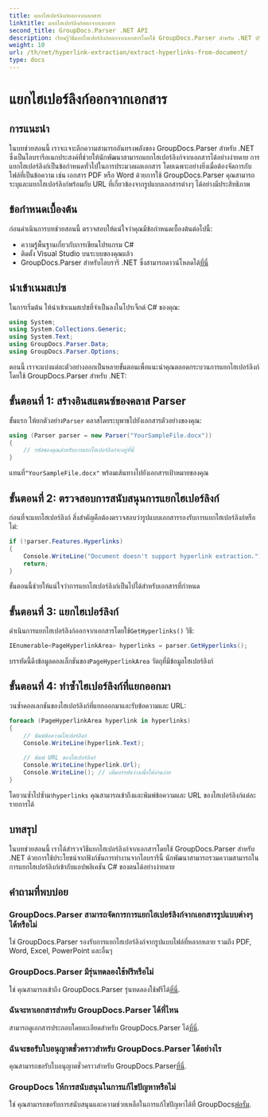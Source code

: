 ```yaml
---
title: แยกไฮเปอร์ลิงก์ออกจากเอกสาร
linktitle: แยกไฮเปอร์ลิงก์ออกจากเอกสาร
second_title: GroupDocs.Parser .NET API
description: เรียนรู้วิธีแยกไฮเปอร์ลิงก์ออกจากเอกสารโดยใช้ GroupDocs.Parser สำหรับ .NET ปรับปรุงแอปพลิเคชัน C# ของคุณด้วยคำแนะนำที่ตรงไปตรงมานี้
weight: 10
url: /th/net/hyperlink-extraction/extract-hyperlinks-from-document/
type: docs
---
```

# แยกไฮเปอร์ลิงก์ออกจากเอกสาร

## การแนะนำ
ในบทช่วยสอนนี้ เราจะเจาะลึกความสามารถอันทรงพลังของ GroupDocs.Parser สำหรับ .NET ซึ่งเป็นไลบรารีอเนกประสงค์ที่ช่วยให้นักพัฒนาสามารถแยกไฮเปอร์ลิงก์จากเอกสารได้อย่างง่ายดาย การแยกไฮเปอร์ลิงก์เป็นข้อกำหนดทั่วไปในการประมวลผลเอกสาร โดยเฉพาะอย่างยิ่งเมื่อต้องจัดการกับไฟล์ที่เป็นข้อความ เช่น เอกสาร PDF หรือ Word ด้วยการใช้ GroupDocs.Parser คุณสามารถระบุและแยกไฮเปอร์ลิงก์พร้อมกับ URL ที่เกี่ยวข้องจากรูปแบบเอกสารต่างๆ ได้อย่างมีประสิทธิภาพ
## ข้อกำหนดเบื้องต้น
ก่อนดำเนินการบทช่วยสอนนี้ ตรวจสอบให้แน่ใจว่าคุณมีข้อกำหนดเบื้องต้นต่อไปนี้:
- ความรู้พื้นฐานเกี่ยวกับการเขียนโปรแกรม C#
- ติดตั้ง Visual Studio บนระบบของคุณแล้ว
-  GroupDocs.Parser สำหรับไลบรารี .NET ซึ่งสามารถดาวน์โหลดได้[ที่นี่](https://releases.groupdocs.com/parser/net/)
## นำเข้าเนมสเปซ
ในการเริ่มต้น ให้นำเข้าเนมสเปซที่จำเป็นลงในโปรเจ็กต์ C# ของคุณ:
```csharp
using System;
using System.Collections.Generic;
using System.Text;
using GroupDocs.Parser.Data;
using GroupDocs.Parser.Options;
```

ตอนนี้ เราจะแบ่งแต่ละตัวอย่างออกเป็นหลายขั้นตอนเพื่อแนะนำคุณตลอดกระบวนการแยกไฮเปอร์ลิงก์โดยใช้ GroupDocs.Parser สำหรับ .NET:
## ขั้นตอนที่ 1: สร้างอินสแตนซ์ของคลาส Parser
 ขั้นแรก ให้ยกตัวอย่าง`Parser` คลาสโดยระบุพาธไปยังเอกสารตัวอย่างของคุณ:
```csharp
using (Parser parser = new Parser("YourSampleFile.docx"))
{
    // รหัสของคุณสำหรับการแยกไฮเปอร์ลิงก์จะอยู่ที่นี่
}
```
 แทนที่`"YourSampleFile.docx"` พร้อมเส้นทางไปยังเอกสารเป้าหมายของคุณ
## ขั้นตอนที่ 2: ตรวจสอบการสนับสนุนการแยกไฮเปอร์ลิงก์
ก่อนที่จะแยกไฮเปอร์ลิงก์ สิ่งสำคัญคือต้องตรวจสอบว่ารูปแบบเอกสารรองรับการแยกไฮเปอร์ลิงก์หรือไม่:
```csharp
if (!parser.Features.Hyperlinks)
{
    Console.WriteLine("Document doesn't support hyperlink extraction.");
    return;
}
```
ขั้นตอนนี้ช่วยให้แน่ใจว่าการแยกไฮเปอร์ลิงก์เป็นไปได้สำหรับเอกสารที่กำหนด
## ขั้นตอนที่ 3: แยกไฮเปอร์ลิงก์
 ดำเนินการแยกไฮเปอร์ลิงก์ออกจากเอกสารโดยใช้`GetHyperlinks()` วิธี:
```csharp
IEnumerable<PageHyperlinkArea> hyperlinks = parser.GetHyperlinks();
```
 บรรทัดนี้ดึงข้อมูลคอลเล็กชันของ`PageHyperlinkArea` วัตถุที่มีข้อมูลไฮเปอร์ลิงก์
## ขั้นตอนที่ 4: ทำซ้ำไฮเปอร์ลิงก์ที่แยกออกมา
วนซ้ำคอลเลกชันของไฮเปอร์ลิงก์ที่แยกออกมาและรับข้อความและ URL:
```csharp
foreach (PageHyperlinkArea hyperlink in hyperlinks)
{
    // พิมพ์ข้อความไฮเปอร์ลิงก์
    Console.WriteLine(hyperlink.Text);
    
    // พิมพ์ URL ของไฮเปอร์ลิงก์
    Console.WriteLine(hyperlink.Url);
    Console.WriteLine(); // เพิ่มบรรทัดว่างเพื่อให้อ่านง่าย
}
```
โดยวนซ้ำไปซ้ำมา`hyperlinks` คุณสามารถเข้าถึงและพิมพ์ข้อความและ URL ของไฮเปอร์ลิงก์แต่ละรายการได้
## บทสรุป
ในบทช่วยสอนนี้ เราได้สำรวจวิธีแยกไฮเปอร์ลิงก์จากเอกสารโดยใช้ GroupDocs.Parser สำหรับ .NET ด้วยการใช้ประโยชน์จากฟังก์ชันการทำงานจากไลบรารีนี้ นักพัฒนาสามารถรวมความสามารถในการแยกไฮเปอร์ลิงก์เข้ากับแอปพลิเคชัน C# ของตนได้อย่างง่ายดาย

## คำถามที่พบบ่อย
### GroupDocs.Parser สามารถจัดการการแยกไฮเปอร์ลิงก์จากเอกสารรูปแบบต่างๆ ได้หรือไม่
ใช่ GroupDocs.Parser รองรับการแยกไฮเปอร์ลิงก์จากรูปแบบไฟล์ที่หลากหลาย รวมถึง PDF, Word, Excel, PowerPoint และอื่นๆ
### GroupDocs.Parser มีรุ่นทดลองใช้ฟรีหรือไม่
 ใช่ คุณสามารถเข้าถึง GroupDocs.Parser รุ่นทดลองใช้ฟรีได้[ที่นี่](https://releases.groupdocs.com/).
### ฉันจะหาเอกสารสำหรับ GroupDocs.Parser ได้ที่ไหน
 สามารถดูเอกสารประกอบโดยละเอียดสำหรับ GroupDocs.Parser ได้[ที่นี่](https://tutorials.groupdocs.com/parser/net/).
### ฉันจะขอรับใบอนุญาตชั่วคราวสำหรับ GroupDocs.Parser ได้อย่างไร
 คุณสามารถขอรับใบอนุญาตชั่วคราวสำหรับ GroupDocs.Parser[ที่นี่](https://purchase.groupdocs.com/temporary-license/).
### GroupDocs ให้การสนับสนุนในการแก้ไขปัญหาหรือไม่
 ใช่ คุณสามารถขอรับการสนับสนุนและความช่วยเหลือในการแก้ไขปัญหาได้ที่ GroupDocs[ฟอรั่ม](https://forum.groupdocs.com/c/parser/17).